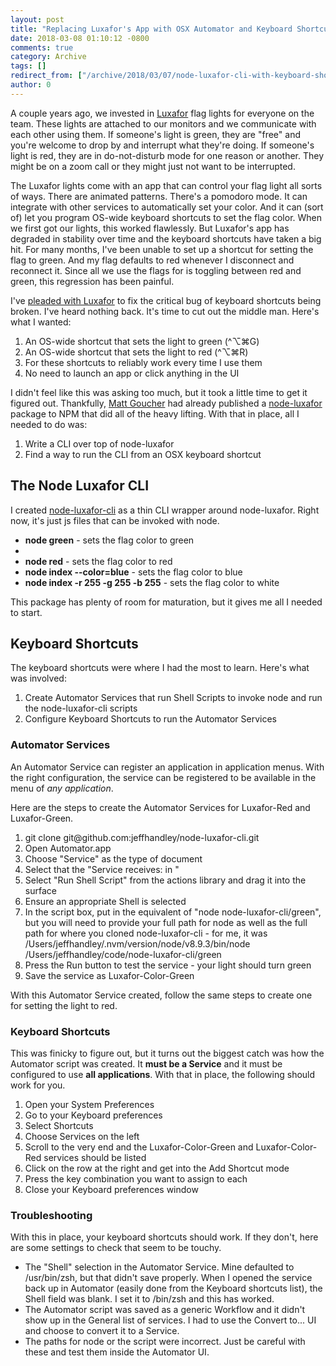 ```yaml
---
layout: post
title: "Replacing Luxafor's App with OSX Automator and Keyboard Shortcuts"
date: 2018-03-08 01:10:12 -0800
comments: true
category: Archive
tags: []
redirect_from: ["/archive/2018/03/07/node-luxafor-cli-with-keyboard-shortcuts.aspx/"]
author: 0
---
```

<!-- more -->
<p>
A couple years ago, we invested in <a href="http://www.luxafor.us" target="luxafor">Luxafor</a> flag lights for everyone on the team. These lights are attached to our monitors and we communicate with each other using them. If someone's light is green, they are "free" and you're welcome to drop by and interrupt what they're doing.  If someone's light is red, they are in do-not-disturb mode for one reason or another.  They might be on a zoom call or they might just not want to be interrupted.
</p>
<p>
The Luxafor lights come with an app that can control your flag light all sorts of ways. There are animated patterns. There's a pomodoro mode. It can integrate with other services to automatically set your color. And it can (sort of) let you program OS-wide keyboard shortcuts to set the flag color. When we first got our lights, this worked flawlessly. But Luxafor's app has degraded in stability over time and the keyboard shortcuts have taken a big hit. For many months, I've been unable to set up a shortcut for setting the flag to green. And my flag defaults to red whenever I disconnect and reconnect it. Since all we use the flags for is toggling between red and green, this regression has been painful.
</p>
<p>
I've <a href="https://twitter.com/search?q=from%3Ajeffhandley%20to%3Aluxafor" target="luxafor">pleaded with Luxafor</a> to fix the critical bug of keyboard shortcuts being broken. I've heard nothing back. It's time to cut out the middle man. Here's what I wanted:
</p>
<ol>
<li>An OS-wide shortcut that sets the light to green (^⌥⌘G)</li>
<li>An OS-wide shortcut that sets the light to red (^⌥⌘R)</li>
<li>For these shortcuts to reliably work every time I use them</li>
<li>No need to launch an app or click anything in the UI</li>
</ol>
<p>
I didn't feel like this was asking too much, but it took a little time to get it figured out. Thankfully, <a href="https://github.com/mattgoucher" target="matt">Matt Goucher</a> had already published a <a href="https://www.npmjs.com/package/node-luxafor" target="matt">node-luxafor</a> package to NPM that did all of the heavy lifting. With that in place, all I needed to do was:
</p>
<ol>
<li>Write a CLI over top of node-luxafor</li>
<li>Find a way to run the CLI from an OSX keyboard shortcut</li>
</ol>
<h2>The Node Luxafor CLI</h2>
<p>
I created <a href="https://github.com/jeffhandley/node-luxafor-cli" target="node-luxafor-cli">node-luxafor-cli</a> as a thin CLI wrapper around node-luxafor. Right now, it's just js files that can be invoked with node.
</p>
<ul>
<li><b>node green</b> - sets the flag color to green</li><li>
</li><li><b>node red</b> - sets the flag color to red</li>
<li><b>node index --color=blue</b> - sets the flag color to blue</li>
<li><b>node index -r 255 -g 255 -b 255</b> - sets the flag color to white</li>
</ul>
<p>
This package has plenty of room for maturation, but it gives me all I needed to start.
</p>
<h2>Keyboard Shortcuts</h2>
<p>
The keyboard shortcuts were where I had the most to learn. Here's what was involved:
</p>
<ol>
<li>Create Automator Services that run Shell Scripts to invoke node and run the node-luxafor-cli scripts</li>
<li>Configure Keyboard Shortcuts to run the Automator Services</li>
</ol>
<h3>Automator Services</h3>
<p>
An Automator Service can register an application in application menus. With the right configuration, the service can be registered to be available in the menu of <i>any application</i>.
</p>
<p>
Here are the steps to create the Automator Services for Luxafor-Red and Luxafor-Green.
</p>
<ol>
<li>git clone git@github.com:jeffhandley/node-luxafor-cli.git</li>
<li>Open Automator.app</li>
<li>Choose "Service" as the type of document</li>
<li>Select that the "Service receives: <no input=""> in <any application="">"</any></no></li>
<li>Select "Run Shell Script" from the actions library and drag it into the surface</li>
<li>Ensure an appropriate Shell is selected</li>
<li>In the script box, put in the equivalent of "node node-luxafor-cli/green", but you will need to provide your full path for node as well as the full path for where you cloned node-luxafor-cli - for me, it was /Users/jeffhandley/.nvm/version/node/v8.9.3/bin/node /Users/jeffhandley/code/node-luxafor-cli/green</li>
<li>Press the Run button to test the service - your light should turn green</li>
<li>Save the service as Luxafor-Color-Green</li>
</ol>
<p>
With this Automator Service created, follow the same steps to create one for setting the light to red.
</p>
<h3>Keyboard Shortcuts</h3>
<p>
This was finicky to figure out, but it turns out the biggest catch was how the Automator script was created. It <b>must be a Service</b> and it must be configured to use <b>all applications</b>. With that in place, the following should work for you.
</p>
<ol>
<li>Open your System Preferences</li>
<li>Go to your Keyboard preferences</li>
<li>Select Shortcuts</li>
<li>Choose Services on the left</li>
<li>Scroll to the very end and the Luxafor-Color-Green and Luxafor-Color-Red services should be listed</li>
<li>Click on the row at the right and get into the Add Shortcut mode</li>
<li>Press the key combination you want to assign to each</li>
<li>Close your Keyboard preferences window</li>
</ol>
<h3>Troubleshooting</h3>
<p>
With this in place, your keyboard shortcuts should work. If they don't, here are some settings to check that seem to be touchy.
</p>
<ul>
<li>The "Shell" selection in the Automator Service. Mine defaulted to /usr/bin/zsh, but that didn't save properly. When I opened the service back up in Automator (easily done from the Keyboard shortcuts list), the Shell field was blank. I set it to /bin/zsh and this has worked.</li>
<li>The Automator script was saved as a generic Workflow and it didn't show up in the General list of services. I had to use the Convert to... UI and choose to convert it to a Service.</li>
<li>The paths for node or the script were incorrect. Just be careful with these and test them inside the Automator UI.</li>
</ul>


